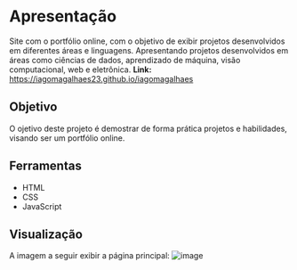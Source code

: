 # Apresentação
Site com o portfólio online, com o objetivo de exibir projetos desenvolvidos em diferentes áreas e linguagens. Apresentando projetos desenvolvidos em áreas como ciências de dados, aprendizado de máquina, visão computacional, web e eletrônica.
**Link:** https://iagomagalhaes23.github.io/iagomagalhaes

## Objetivo
O ojetivo deste projeto é demostrar de forma prática projetos e habilidades, visando ser um portfólio online.

## Ferramentas
- HTML
- CSS
- JavaScript

## Visualização
A imagem a seguir exibir a página principal:
![image](https://user-images.githubusercontent.com/65053026/163693554-de7e4cc4-c45a-47b6-8ddf-9b785198c8a6.png)
